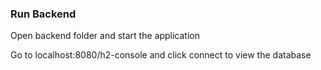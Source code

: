 ### Run Backend

Open backend folder and start the application

Go to localhost:8080/h2-console and click connect to view the database
